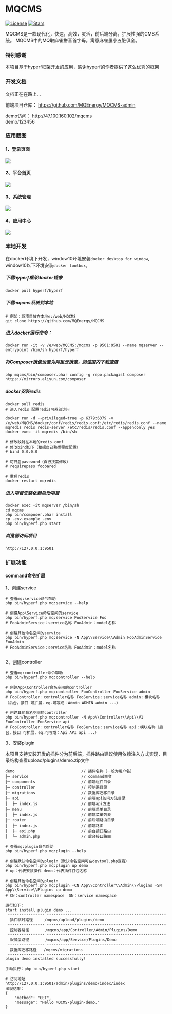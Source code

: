 # MQCMS
[![License](https://img.shields.io/github/license/MQEnergy/MQCMS)](https://github.com/MQEnergy/MQCMS)
[![Stars](https://img.shields.io/github/stars/MQEnergy/MQCMS)](https://github.com/MQEnergy/MQCMS)

MQCMS是一款现代化，快速，高效，灵活，前后端分离，扩展性强的CMS系统。
MQCMS中的MQ取麻雀拼音首字母。寓意麻雀虽小五脏俱全。
### 特别感谢
本项目基于hyperf框架开发的应用，感谢hyperf的作者提供了这么优秀的框架

### 开发文档
文档正在在路上...

前端项目仓库：
https://github.com/MQEnergy/MQCMS-admin

demo访问：
http://47.100.160.102/mqcms  
demo/123456

### 应用截图
#### 1、登录页面
![](./screenshot/login.png)
#### 2、平台首页
![](./screenshot/user.png)
#### 3、系统管理
![](./screenshot/system.png)
#### 4、应用中心
![](./screenshot/application.png)

### 本地开发
在docker环境下开发，window10环境安装`docker desktop for window`,
window10以下环境安装`docker toolbox`。


##### 下载hyperf框架docker镜像
```
docker pull hyperf/hyperf
```


##### 下载mqcms系统到本地
```
# 例如：将项目放在本地e:/web/MQCMS
git clone https://github.com/MQEnergy/MQCMS
```

##### 进入docker运行命令：
```
docker run -it -v /e/web/MQCMS:/mqcms -p 9501:9501 --name mqserver --entrypoint /bin/sh hyperf/hyperf
```

##### 将Composer镜像设置为阿里云镜像，加速国内下载速度
```
php mqcms/bin/composer.phar config -g repo.packagist composer https://mirrors.aliyun.com/composer
```

##### docker安装redis
```
docker pull redis
# 进入redis 配置redis可外部访问

docker run -d --privileged=true -p 6379:6379 -v /e/web/MQCMS/docker/conf/redis/redis.conf:/etc/redis/redis.conf --name mqredis redis redis-server /etc/redis/redis.conf --appendonly yes
docker exec -it mqredis /bin/sh

# 修改映射在本地的redis.conf
# 修改bind如下（根据自己熟悉程度配置）
# bind 0.0.0.0

# 可开启password（自行按需修改）
# requirepass foobared

# 重启redis
docker restart mqredis
```

##### 进入项目安装依赖启动项目
```
docker exec -it mqserver /bin/sh
cd mqcms
php bin/composer.phar install
cp .env.example .env
php bin/hyperf.php start
```

##### 浏览器访问项目
```
http://127.0.0.1:9501
```

### 扩展功能
#### command命令扩展
1、创建service
```
# 查看mq:service命令帮助
php bin/hyperf.php mq:service --help

# 创建App\Service命名空间的service
php bin/hyperf.php mq:service FooService Foo
# FooAdminService：service名称 FooAdmin：model名称
 
# 创建其他命名空间的service
php bin/hyperf.php mq:service -N App\\Service\\Admin FooAdminService FooAdmin
# FooAdminService：service名称 FooAdmin：model名称
 
```

2、创建controller
```
# 查看mq:controller命令帮助
php bin/hyperf.php mq:controller --help

# 创建App\Controller命名空间的controller
php bin/hyperf.php mq:controller FooController FooService admin
# FooController：controller名称 FooService：service名称 admin：模块名称（后台，接口 可扩展，eg.可写成：Admin ADMIN admin ...）

# 创建其他命名空间的controller
php bin/hyperf.php mq:controller -N App\\Controller\\Api\\V1 FooController FooService api
# FooController：controller名称 FooService：service名称 api：模块名称（后台，接口 可扩展，eg.可写成：Api API api ...）

```

3、安装plugin

本项目支持安装开发的插件分为前后端，插件路由建议使用依赖注入方式实现，目录结构查看upload/plugins/demo.zip文件
```
demo                             // 插件名称（一般为用户名）
├─ service                       // command命令
├─ components                    // 前端组件目录
├─ controller                    // 控制器目录
├─ migrations                    // 数据库迁移目录
├─ api                           // 前端api访问方法目录
│  ├─ index.js                   // 前端api方法
├─ menu                          // 前端菜单目录
│  ├─ index.js                   // 前端菜单列表
├─ router                        // 前后端路由目录
│  ├─ index.js                   // 前端路由
│  ├─ api.php                    // 前台接口路由
│  └─ admin.php                  // 后台接口路由
```
```
# 查看mq:plugin命令帮助
php bin/hyperf.php mq:plugin --help

# 创建默认命名空间的plugin（默认命名空间可在devtool.php查看）
php bin/hyperf.php mq:plugin up demo
# up：代表安装操作 demo：代表插件打包名称

# 创建其他命名空间的plugin
php bin/hyperf.php mq:plugin -CN App\\Controller\\Admin\\Plugins -SN App\\Service\\Plugins up demo
# CN：controller namespace  SN：service namespace

运行如下：
start install plugin demo ...
 ---------------- ----------------------------------------------------
  插件临时路径     /mqcms/upload/plugins/demo
 ---------------- ----------------------------------------------------
  控制器路径       /mqcms/app/Controller/Admin/Plugins/Demo
 ---------------- ----------------------------------------------------
  服务层路径       /mqcms/app/Service/Plugins/Demo
 ---------------- ----------------------------------------------------
  数据库迁移路径   /mqcms/migrations
 ---------------- ----------------------------------------------------
plugin demo installed successfully!

手动执行：php bin/hyperf.php start

# 访问地址
http://127.0.0.1:9501/admin/plugins/demo/index/index
出现结果：
{
    "method": "GET",
    "message": "Hello MQCMS-plugin-demo."
}
```
